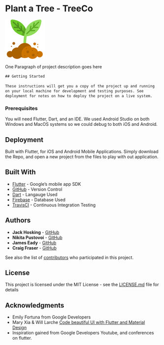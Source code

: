 # Plant a Tree - TreeCo

![](https://github.com/jaaaxsonmh/trees_company/raw/master/tree.png)

One Paragraph of project description goes here

```
## Getting Started

These instructions will get you a copy of the project up and running on your local machine for development and testing purposes. See deployment for notes on how to deploy the project on a live system.
```

### Prerequisites

You will need Flutter, Dart, and an IDE. We used Android Studio on both Windows and MacOS systems so we could debug to both iOS and Android. 

## Deployment

Built with Flutter, for iOS and Android Mobile Applications. Simply download the Repo, and open a new project from the files to play with out application. 

## Built With

* [Flutter](https://flutter.io/) - Google’s mobile app SDK
* [GitHub](hhttps://github.com/) - Version Control
* [Dart](https://www.dartlang.org/) - Langauge Used
* [Firebase](https://firebase.google.com/) - Database Used
* [TravisCI](https://travis-ci.org/) - Continuous Integration Testing

## Authors


* **Jack Hosking** - [GitHub](https://github.com/jaaaxsonmh)
* **Nikita Pustovoi** - [GitHub](hhttps://github.com/Deishelon)
* **James Eady** - [GitHub](https://github.com/PurpleBooth)
* **Craig Fraser** - [GitHub](https://github.com/PurpleBooth)


See also the list of [contributors](https://github.com/jaaaxsonmh/trees_company/graphs/contributors) who participated in this project.

## License

This project is licensed under the MIT License - see the [LICENSE.md](LICENSE.md) file for details

## Acknowledgments

* Emily Fortuna from Google Developers
* Mary Xia & Will Larche [Code beautiful UI with Flutter and Material Design](https://www.youtube.com/watch?v=hA0hrpR-o8U&t=286s)
* Inspiration gained from Google Developers Youtube, and conferences on flutter.

